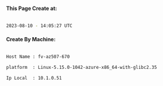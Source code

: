 
   
#### This Page Create at:

```bash

2023-08-10 - 14:05:27 UTC

```

#### Create By Machine:

```bash

Host Name : fv-az507-670

platform  : Linux-5.15.0-1042-azure-x86_64-with-glibc2.35

Ip Local  : 10.1.0.51

```

